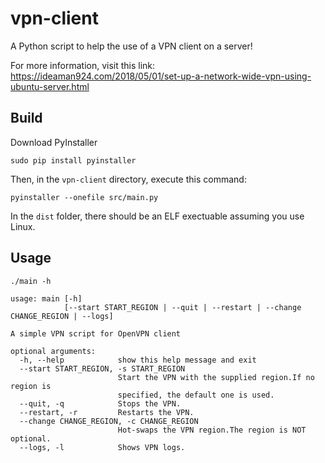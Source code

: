 # vpn-client

A Python script to help the use of a VPN client on a server!

For more information, visit this link: https://ideaman924.com/2018/05/01/set-up-a-network-wide-vpn-using-ubuntu-server.html


## Build

Download PyInstaller

    sudo pip install pyinstaller

Then, in the `vpn-client` directory, execute this command:

    pyinstaller --onefile src/main.py

In the `dist` folder, there should be an ELF exectuable assuming you use Linux.

## Usage

    ./main -h

    usage: main [-h]
                [--start START_REGION | --quit | --restart | --change CHANGE_REGION | --logs]
    
    A simple VPN script for OpenVPN client
    
    optional arguments:
      -h, --help            show this help message and exit
      --start START_REGION, -s START_REGION
                            Start the VPN with the supplied region.If no region is
                            specified, the default one is used.
      --quit, -q            Stops the VPN.
      --restart, -r         Restarts the VPN.
      --change CHANGE_REGION, -c CHANGE_REGION
                            Hot-swaps the VPN region.The region is NOT optional.
      --logs, -l            Shows VPN logs.

